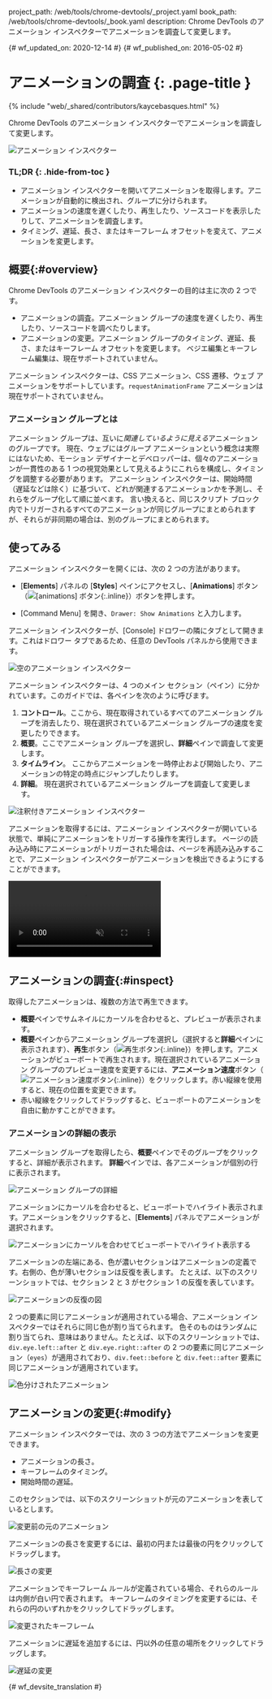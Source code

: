 project_path: /web/tools/chrome-devtools/_project.yaml
book_path: /web/tools/chrome-devtools/_book.yaml
description: Chrome DevTools のアニメーション インスペクターでアニメーションを調査して変更します。

{# wf_updated_on: 2020-12-14 #}
{# wf_published_on: 2016-05-02 #}

# アニメーションの調査 {: .page-title }

{% include "web/_shared/contributors/kaycebasques.html" %}

Chrome DevTools のアニメーション インスペクターでアニメーションを調査して変更します。


![アニメーション インスペクター](imgs/animation-inspector.png)


### TL;DR {: .hide-from-toc }
- アニメーション インスペクターを開いてアニメーションを取得します。アニメーションが自動的に検出され、グループに分けられます。
- アニメーションの速度を遅くしたり、再生したり、ソースコードを表示したりして、アニメーションを調査します。
- タイミング、遅延、長さ、またはキーフレーム オフセットを変えて、アニメーションを変更します。


##  概要{:#overview}

Chrome DevTools のアニメーション インスペクターの目的は主に次の 2 つです。 

* アニメーションの調査。アニメーション グループの速度を遅くしたり、再生したり、ソースコードを調べたりします。
* アニメーションの変更。アニメーション グループのタイミング、遅延、長さ、またはキーフレーム オフセットを変更します。
ベジエ編集とキーフレーム編集は、現在サポートされていません。
 

アニメーション インスペクターは、CSS アニメーション、CSS 遷移、ウェブ アニメーションをサポートしています。`requestAnimationFrame` アニメーションは現在サポートされていません。



###  アニメーション グループとは

アニメーション グループは、互いに*関連しているように見える*アニメーションのグループです。
現在、ウェブにはグループ アニメーションという概念は実際にはないため、モーション デザイナーとデベロッパーは、個々のアニメーションが一貫性のある 1 つの視覚効果として見えるようにこれらを構成し、タイミングを調整する必要があります。
アニメーション インスペクターは、開始時間（遅延などは除く）に基づいて、どれが関連するアニメーションかを予測し、それらをグループ化して順に並べます。
言い換えると、同じスクリプト ブロック内でトリガーされるすべてのアニメーションが同じグループにまとめられますが、それらが非同期の場合は、別のグループにまとめられます。

 

##  使ってみる

アニメーション インスペクターを開くには、次の 2 つの方法があります。

* [**Elements**] パネルの [**Styles**] ペインにアクセスし、[**Animations**] ボタン（![[animations] ボタン](imgs/animations-button.png){:.inline}）ボタンを押します。

 
* [Command Menu] を開き、`Drawer: Show Animations` と入力します。 

アニメーション インスペクターが、[Console] ドロワーの隣にタブとして開きます。これはドロワー タブであるため、任意の DevTools パネルから使用できます。
 

![空のアニメーション インスペクター](imgs/empty-ai.png)

アニメーション インスペクターは、4 つのメイン セクション（ペイン）に分かれています。このガイドでは、各ペインを次のように呼びます。


1. **コントロール**。ここから、現在取得されているすべてのアニメーション グループを消去したり、現在選択されているアニメーション グループの速度を変更したりできます。
2. **概要**。ここでアニメーション グループを選択し、**詳細**ペインで調査して変更します。
3. **タイムライン**。
ここからアニメーションを一時停止および開始したり、アニメーションの特定の時点にジャンプしたりします。
4. **詳細**。
現在選択されているアニメーション グループを調査して変更します。
 

![注釈付きアニメーション インスペクター](imgs/annotated-animation-inspector.png)

アニメーションを取得するには、アニメーション インスペクターが開いている状態で、単純にアニメーションをトリガーする操作を実行します。
ページの読み込み時にアニメーションがトリガーされた場合は、ページを再読み込みすることで、アニメーション インスペクターがアニメーションを検出できるようにすることができます。

 

<video src="animations-img/capture-animations.mp4"
       autoplay loop muted controls></video>

##  アニメーションの調査{:#inspect}

取得したアニメーションは、複数の方法で再生できます。

* **概要**ペインでサムネイルにカーソルを合わせると、プレビューが表示されます。
* **概要**ペインからアニメーション グループを選択し（選択すると**詳細**ペインに表示されます）、**再生**ボタン（![再生ボタン](imgs/replay-button.png){:.inline}）を押します。アニメーションがビューポートで再生されます。現在選択されているアニメーション グループのプレビュー速度を変更するには、**アニメーション速度**ボタン（![アニメーション速度ボタン](imgs/animation-speed-buttons.png){:.inline}）をクリックします。赤い縦線を使用すると、現在の位置を変更できます。
* 赤い縦線をクリックしてドラッグすると、ビューポートのアニメーションを自由に動かすことができます。 

###  アニメーションの詳細の表示

アニメーション グループを取得したら、**概要**ペインでそのグループをクリックすると、詳細が表示されます。
**詳細**ペインでは、各アニメーションが個別の行に表示されます。
 

![アニメーション グループの詳細](imgs/animation-group-details.png)

アニメーションにカーソルを合わせると、ビューポートでハイライト表示されます。アニメーションをクリックすると、[**Elements**] パネルでアニメーションが選択されます。
 

![アニメーションにカーソルを合わせてビューポートでハイライト表示する](imgs/highlight-animation.png)


アニメーションの左端にある、色が濃いセクションはアニメーションの定義です。右側の、色が薄いセクションは反復を表します。
たとえば、以下のスクリーンショットでは、セクション 2 と 3 がセクション 1 の反復を表しています。
 

![アニメーションの反復の図](imgs/animation-iterations.png)

2 つの要素に同じアニメーションが適用されている場合、アニメーション インスペクターではそれらに同じ色が割り当てられます。
色そのものはランダムに割り当てられ、意味はありません。たとえば、以下のスクリーンショットでは、`div.eye.left::after` と `div.eye.right::after` の 2 つの要素に同じアニメーション（`eyes`）が適用されており、`div.feet::before` と `div.feet::after` 要素に同じアニメーションが適用されています。



 

![色分けされたアニメーション](imgs/color-coded-animations.png)

##  アニメーションの変更{:#modify}

アニメーション インスペクターでは、次の 3 つの方法でアニメーションを変更できます。

* アニメーションの長さ。
* キーフレームのタイミング。
* 開始時間の遅延。

このセクションでは、以下のスクリーンショットが元のアニメーションを表しているとします。


![変更前の元のアニメーション](imgs/modify-original.png)

アニメーションの長さを変更するには、最初の円または最後の円をクリックしてドラッグします。


![長さの変更](imgs/modify-duration.png)

アニメーションでキーフレーム ルールが定義されている場合、それらのルールは内側が白い円で表されます。
キーフレームのタイミングを変更するには、それらの円のいずれかをクリックしてドラッグします。


![変更されたキーフレーム](imgs/modify-keyframe.png)

アニメーションに遅延を追加するには、円以外の任意の場所をクリックしてドラッグします。
 

![遅延の変更](imgs/modify-delay.png)


{# wf_devsite_translation #}
